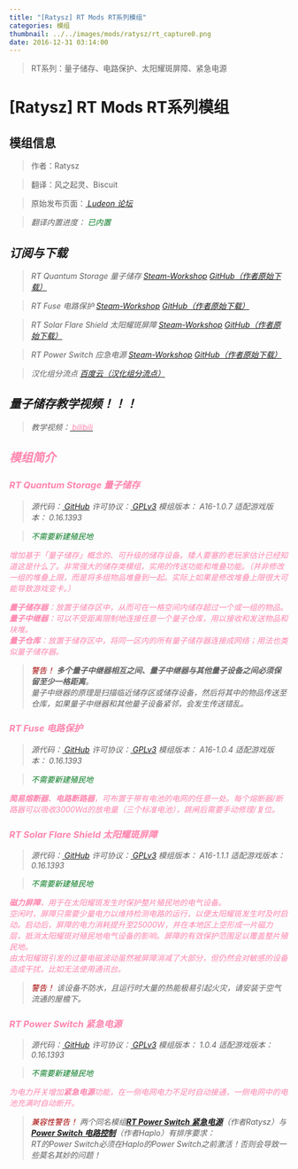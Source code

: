 ```yaml
---
title: "[Ratysz] RT Mods RT系列模组"
categories: 模组
thumbnail: ../../images/mods/ratysz/rt_capture0.png
date: 2016-12-31 03:14:00
---
```


> RT系列：量子储存、电路保护、太阳耀斑屏障、紧急电源

<!--more-->

# [Ratysz] RT Mods RT系列模组

## 模组信息

> 作者：Ratysz

> 翻译：风之起灵、Biscuit

> 原始发布页面：<a href="https://ludeon.com/forums/index.php?topic=11272.0"><i class="fa fa-link" aria-hidden="true" /> Ludeon 论坛</a>

> 翻译内置进度：<i class="fa fa-check-circle" aria-hidden="true" title="翻译已内置于原作者的模组，可直接从Steam创意工坊订阅" style="color:#097c25"> 已内置</i>

## 订阅与下载

> RT Quantum Storage 量子储存
> <a href="http://steamcommunity.com/sharedfiles/filedetails/?id=728318507"><i class="fa fa-steam-square" aria-hidden="true" /> Steam-Workshop</a>
> <a href="https://github.com/Ratysz/RT_QuantumStorage/releases" ><i class="fa fa-github" aria-hidden="true" /> GitHub（作者原始下载）</a>

> RT Fuse 电路保护
> <a href="http://steamcommunity.com/sharedfiles/filedetails/?id=728314182"><i class="fa fa-steam-square" aria-hidden="true" /> Steam-Workshop</a>
> <a href="https://github.com/Ratysz/RT_Fuse/releases" ><i class="fa fa-github" aria-hidden="true" /> GitHub（作者原始下载）</a>

> RT Solar Flare Shield 太阳耀斑屏障
> <a href="http://steamcommunity.com/sharedfiles/filedetails/?id=728315620"><i class="fa fa-steam-square" aria-hidden="true" /> Steam-Workshop</a>
> <a href="https://github.com/Ratysz/RT_SolarFlareShield/releases" ><i class="fa fa-github" aria-hidden="true" /> GitHub（作者原始下载）</a>

> RT Power Switch 应急电源
> <a href="http://steamcommunity.com/sharedfiles/filedetails/?id=728314859"><i class="fa fa-steam-square" aria-hidden="true" /> Steam-Workshop</a>
> <a href="https://github.com/Ratysz/RT_PowerSwitch/releases" ><i class="fa fa-github" aria-hidden="true" /> GitHub（作者原始下载）</a>

> 汉化组分流点
> <a href="http://pan.baidu.com/s/1nuDyK45"><i class="fa fa-paw" aria-hidden="true" /> 百度云（汉化组分流点）</a>

## 量子储存教学视频！！！

> 教学视频：<a href="http://www.bilibili.com/video/av4478430/" ><i class="fa fa-television" aria-hidden="true" style="color:#ff85ad" /> bilibili</a>

## 模组简介

### RT Quantum Storage 量子储存

> 源代码：<a href="https://github.com/Ratysz/RT_QuantumStorage" ><i class="fa fa-github" aria-hidden="true" /> GitHub</a>
> 许可协议：<a href="https://github.com/Ratysz/RT_QuantumStorage/blob/master/License.txt" ><i class="fa fa-balance-scale" aria-hidden="true" /> GPLv3</a>
> 模组版本：<i class="fa fa-puzzle-piece" aria-hidden="true"> A16-1.0.7</i>
> 适配游戏版本：<i class="fa fa-tag" aria-hidden="true"> 0.16.1393</i>

> <i class="fa fa-check-circle" aria-hidden="true" style="color:#097c25"> 不需要新建殖民地</i>

增加基于「量子储存」概念的、可升级的储存设备。矮人要塞的老玩家估计已经知道这是什么了。非常强大的储存类模组，实用的传送功能和堆叠功能。（并非修改一组的堆叠上限，而是将多组物品堆叠到一起。实际上如果是修改堆叠上限很大可能导致游戏变卡。）

**量子储存器**：放置于储存区中，从而可在一格空间内储存超过一个或一组的物品。  
**量子中继器**：可以不受距离限制地连接任意一个量子仓库，用以接收和发送物品和块堆。  
**量子仓库**：放置于储存区中，将同一区内的所有量子储存器连接成网络；用法也类似量子储存器。  

> <i class="fa fa-exclamation-triangle" aria-hidden="true" style="color:#a40000"> 警告！</i>
**多个量子中继器相互之间、量子中继器与其他量子设备之间必须保留至少一格距离**。  
量子中继器的原理是扫描临近储存区或储存设备，然后将其中的物品传送至仓库，如果量子中继器和其他量子设备紧邻，会发生传送错乱。

### RT Fuse 电路保护

> 源代码：<a href="https://github.com/Ratysz/RT_Fuse" ><i class="fa fa-github" aria-hidden="true" /> GitHub</a>
> 许可协议：<a href="https://github.com/Ratysz/RT_Fuse/blob/master/License.txt" ><i class="fa fa-balance-scale" aria-hidden="true" /> GPLv3</a>
> 模组版本：<i class="fa fa-puzzle-piece" aria-hidden="true"> A16-1.0.4</i>
> 适配游戏版本：<i class="fa fa-tag" aria-hidden="true"> 0.16.1393</i>

> <i class="fa fa-check-circle" aria-hidden="true" style="color:#097c25"> 不需要新建殖民地</i>

**简易熔断器**、**电路断路器**，可布置于带有电池的电网的任意一处。每个熔断器/断路器可以吸收3000Wd的放电量（三个标准电池），跳闸后需要手动修理/复位。

### RT Solar Flare Shield 太阳耀斑屏障

> 源代码：<a href="https://github.com/Ratysz/RT_SolarFlareShield/tree/master/Source" ><i class="fa fa-github" aria-hidden="true" /> GitHub</a>
> 许可协议：<a href="https://github.com/Ratysz/RT_SolarFlareShield/blob/master/License.txt" ><i class="fa fa-balance-scale" aria-hidden="true" /> GPLv3</a>
> 模组版本：<i class="fa fa-puzzle-piece" aria-hidden="true"> A16-1.1.1</i>
> 适配游戏版本：<i class="fa fa-tag" aria-hidden="true"> 0.16.1393</i>

> <i class="fa fa-check-circle" aria-hidden="true" style="color:#097c25"> 不需要新建殖民地</i>

**磁力屏障**，用于在太阳耀斑发生时保护整片殖民地的电气设备。  
空闲时，屏障只需要少量电力以维持检测电路的运行，以便太阳耀斑发生时及时启动。启动后，屏障的电力消耗提升至25000W，并在本地区上空形成一片磁力层，抵消太阳耀斑对殖民地电气设备的影响。屏障的有效保护范围足以覆盖整片殖民地。  
由太阳耀斑引发的过量电磁波动虽然被屏障消减了大部分，但仍然会对敏感的设备造成干扰，比如无法使用通讯台。

> <i class="fa fa-exclamation-triangle" aria-hidden="true" style="color:#a40000"> 警告！</i>
该设备不防水，且运行时大量的热能极易引起火灾，请安装于空气流通的屋檐下。

### RT Power Switch 紧急电源

> 源代码：<a href="https://github.com/Ratysz/RT_PowerSwitch" ><i class="fa fa-github" aria-hidden="true" /> GitHub</a>
> 许可协议：<a href="https://github.com/Ratysz/RT_PowerSwitch/blob/master/License.txt" ><i class="fa fa-balance-scale" aria-hidden="true" /> GPLv3</a>
> 模组版本：<i class="fa fa-puzzle-piece" aria-hidden="true"> 1.0.4</i>
> 适配游戏版本：<i class="fa fa-tag" aria-hidden="true"> 0.16.1393</i>

> <i class="fa fa-check-circle" aria-hidden="true" style="color:#097c25"> 不需要新建殖民地</i>

为电力开关增加**紧急电源**功能，在一侧电网电力不足时自动接通，一侧电网中的电池充满时自动断开。

> <i class="fa fa-exclamation-triangle" aria-hidden="true" style="color:#a40000"> 兼容性警告！</i>
两个同名模组[**RT Power Switch 紧急电源**](../ratysz-rt-mods/)（作者Ratysz）与[**Power Switch 电路控制**](../haplo-power-switch/)（作者Haplo）有排序要求：  
RT的Power Switch必须在Haplo的Power Switch之前激活！否则会导致一些莫名其妙的问题！